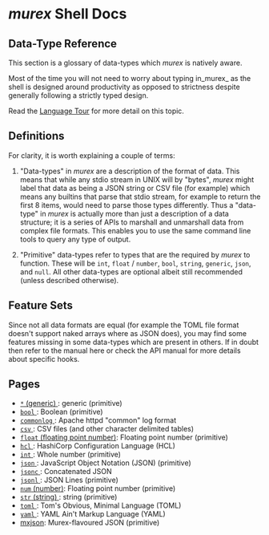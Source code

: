 # _murex_ Shell Docs

## Data-Type Reference

This section is a glossary of data-types which _murex_ is natively aware.

Most of the time you will not need to worry about typing in_murex_ as the
shell is designed around productivity as opposed to strictness despite
generally following a strictly typed design.

Read the [Language Tour](GUIDE.quick-start.md) for more detail on this topic.

## Definitions

For clarity, it is worth explaining a couple of terms:

1. "Data-types" in _murex_ are a description of the format of data. This
means that while any stdio stream in UNIX will by "bytes", _murex_ might
label that data as being a JSON string or CSV file (for example) which
means any builtins that parse that stdio stream, for example to return
the first 8 items, would need to parse those types differently. Thus a
"data-type" in _murex_ is actually more than just a description of a data
structure; it is a series of APIs to marshall and unmarshall data from
complex file formats. This enables you to use the same command line tools
to query any type of output.

2. "Primitive" data-types refer to types that are the required by _murex_
to function. These will be `int`, `float` / `number`, `bool`, `string`,
`generic`, `json`, and `null`. All other data-types are optional albeit
still recommended (unless described otherwise).

## Feature Sets

Since not all data formats are equal (for example the TOML file format
doesn't support naked arrays where as JSON does), you may find some
features missing in some data-types which are present in others. If in
doubt then refer to the manual here or check the API manual for more
details about specific hooks.

## Pages

* [`*` (generic) ](types/generic.md):
  generic (primitive)
* [`bool` ](types/bool.md):
  Boolean (primitive)
* [`commonlog` ](types/commonlog.md):
  Apache httpd "common" log format
* [`csv` ](types/csv.md):
  CSV files (and other character delimited tables)
* [`float` (floating point number)](types/float.md):
  Floating point number (primitive)
* [`hcl` ](types/hcl.md):
  HashiCorp Configuration Language (HCL)
* [`int` ](types/int.md):
  Whole number (primitive)
* [`json` ](types/json.md):
  JavaScript Object Notation (JSON) (primitive)
* [`jsonc` ](types/jsonc.md):
  Concatenated JSON
* [`jsonl` ](types/jsonl.md):
  JSON Lines (primitive)
* [`num` (number)](types/num.md):
  Floating point number (primitive)
* [`str` (string) ](types/str.md):
  string (primitive)
* [`toml` ](types/toml.md):
  Tom's Obvious, Minimal Language (TOML)
* [`yaml` ](types/yaml.md):
  YAML Ain't Markup Language (YAML)
* [mxjson](types/mxjson.md):
  Murex-flavoured JSON (primitive)
